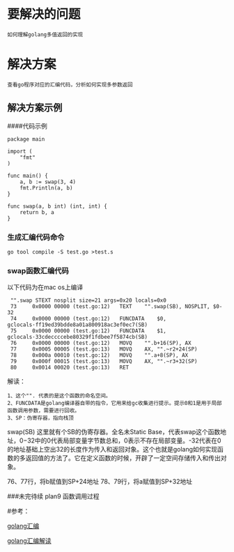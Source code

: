 # 要解决的问题

	如何理解golang多值返回的实现

# 解决方案
	查看go程序对应的汇编代码，分析如何实现多参数返回
	


## 解决方案示例
####代码示例

```
package main

import (
	"fmt"
)

func main() {
	a, b := swap(3, 4)
	fmt.Println(a, b)
}

func swap(a, b int) (int, int) {
	return b, a
}
```
### 生成汇编代码命令
    go tool compile -S test.go >test.s
### swap函数汇编代码
以下代码为在mac os上编译

```
 "".swap STEXT nosplit size=21 args=0x20 locals=0x0
 73     0x0000 00000 (test.go:12)   TEXT    "".swap(SB), NOSPLIT, $0-32
 74     0x0000 00000 (test.go:12)   FUNCDATA    $0, gclocals·ff19ed39bdde8a01a800918ac3ef0ec7(SB)
 75     0x0000 00000 (test.go:12)   FUNCDATA    $1, gclocals·33cdeccccebe80329f1fdbee7f5874cb(SB)
 76     0x0000 00000 (test.go:12)   MOVQ    "".b+16(SP), AX
 77     0x0005 00005 (test.go:13)   MOVQ    AX, "".~r2+24(SP)
 78     0x000a 00010 (test.go:12)   MOVQ    "".a+8(SP), AX
 79     0x000f 00015 (test.go:13)   MOVQ    AX, "".~r3+32(SP)
 80     0x0014 00020 (test.go:13)   RET
```
解读：

	1、这个"". 代表的是这个函数的命名空间。
	2、FUNCDATA是golang编译器自带的指令，它用来给gc收集进行提示。提示0和1是用于局部函数调用参数，需要进行回收。
	3、SP：伪寄存器，指向栈顶

swap(SB) 这里就有个SB的伪寄存器。全名未Static Base，代表swap这个函数地址，0−32中的0代表局部变量字节数总和，0表示不存在局部变量。-32代表在0的地址基础上空出32的长度作为传入和返回对象。这个也就是golang如何实现函数的多返回值的方法了。它在定义函数的时候，开辟了一定空间存储传入和传出对象。

76、77行，将b赋值到SP+24地址
78、79行，将a赋值到SP+32地址


###未完待续
plan9 函数调用过程


#参考：

[golang汇编](https://lrita.github.io/2017/12/12/golang-asm/)

[golang汇编解读](https://www.cnblogs.com/yjf512/p/6132868.html)
	








